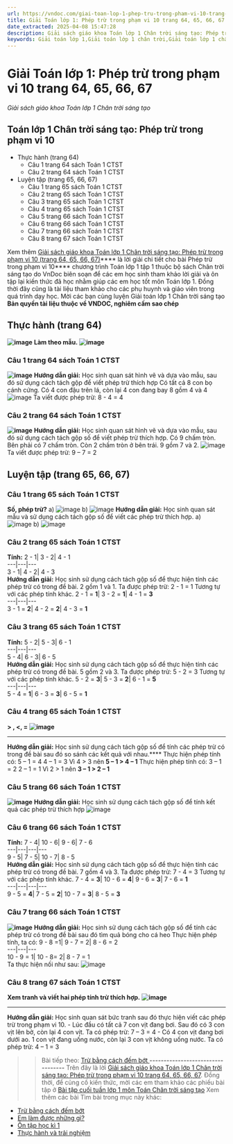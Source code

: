 ```yaml
---
url: https://vndoc.com/giai-toan-lop-1-phep-tru-trong-pham-vi-10-trang-64-65-66-67-310074
title: Giải Toán lớp 1: Phép trừ trong phạm vi 10 trang 64, 65, 66, 67 - Giải sách giáo khoa Toán lớp 1 Chân trời sáng tạo - VnDoc.com
date_extracted: 2025-04-08 15:47:28
description: Giải sách giáo khoa Toán lớp 1 Chân trời sáng tạo: Phép trừ trong phạm vi 10 trang 64, 65, 66, 67, luyện giải bài tập Toán lớp 1 ngắn gọn, dễ hiểu. Mời các em cùng theo dõi.
keywords: Giải toán lớp 1,Giải toán lớp 1 chân trời,Giải toán lớp 1 chân trời sáng tạo,Giải toán lớp 1 CTST,Giải toán lớp 1 phép trừ trong phạm vi 10,Giải phép trừ trong phạm vi 10 lớp 1,Giải sách giáo khoa bài phép trừ trong phạm vi 10,Giải sách giáo khoa chân trời sáng tạo phép trừ trong phạm vi 10
---
```


# Giải Toán lớp 1: Phép trừ trong phạm vi 10 trang 64, 65, 66, 67
 _Giải sách giáo khoa Toán lớp 1 Chân trời sáng tạo_
## **Toán lớp 1 Chân trời sáng tạo: Phép trừ trong phạm vi 10**
  * Thực hành \(trang 64\)
    * Câu 1 trang 64 sách Toán 1 CTST
    * Câu 2 trang 64 sách Toán 1 CTST
  * Luyện tập \(trang 65, 66, 67\)
    * Câu 1 trang 65 sách Toán 1 CTST
    * Câu 2 trang 65 sách Toán 1 CTST
    * Câu 3 trang 65 sách Toán 1 CTST
    * Câu 4 trang 65 sách Toán 1 CTST
    * Câu 5 trang 66 sách Toán 1 CTST
    * Câu 6 trang 66 sách Toán 1 CTST
    * Câu 7 trang 66 sách Toán 1 CTST
    * Câu 8 trang 67 sách Toán 1 CTST

Xem thêm
[Giải sách giáo khoa Toán lớp 1 Chân trời sáng tạo: Phép trừ trong phạm vi 10 \(trang 64, 65, 66, 67\)](<https://vndoc.com/giai-toan-lop-1-phep-tru-trong-pham-vi-10-trang-64-65-66-67-310074>)**** là lời giải chi tiết cho bài Phép trừ trong phạm vi 10**** chương trình Toán lớp 1 tập 1 thuộc bộ sách Chân trời sáng tạo do VnDoc biên soạn để các em học sinh tham khảo lời giải và ôn tập lại kiến thức đã học nhằm giúp các em học tốt môn Toán lớp 1. Đồng thời đây cũng là tài liệu tham khảo cho các phụ huynh và giáo viên trong quá trình dạy học. Mời các bạn cùng luyện Giải toán lớp 1 Chân trời sáng tạo
**Bản quyền tài liệu thuộc về VNDOC, nghiêm cấm sao chép**
## **Thực hành \(trang 64\)**
**![image](https://i.vdoc.vn/data/image/2023/11/23/Picture1-2.png)**
**Làm theo mẫu.**
**![image](https://i.vdoc.vn/data/image/2023/11/23/Picture2-2.png)**
### **Câu 1 trang 64 sách Toán 1 CTST**
**![image](https://i.vdoc.vn/data/image/2023/11/23/Picture3-2.png)**
**Hướng dẫn giải:**
Học sinh quan sát hình vẽ và dựa vào mẫu, sau đó sử dụng cách tách gộp để viết phép trừ thích hợp
Có tất cả 8 con bọ cánh cứng. Có 4 con đậu trên lá, còn lại 4 con đang bay
8 gồm 4 và 4
![image](https://i.vdoc.vn/data/image/2023/11/23/Picture4-2.png)
Ta viết được phép trừ: 8 - 4 = 4
### **Câu 2 trang 64 sách Toán 1 CTST**
**![image](https://i.vdoc.vn/data/image/2023/11/23/Picture5-2.png)**
**Hướng dẫn giải:**
Học sinh quan sát hình vẽ và dựa vào mẫu, sau đó sử dụng cách tách gộp số để viết phép trừ thích hợp.
Có 9 chấm tròn. Bên phải có 7 chấm tròn. Còn 2 chấm tròn ở bên trái.
9 gồm 7 và 2.
![image](https://i.vdoc.vn/data/image/2023/11/23/Picture6-2.png)
Ta viết được phép trừ: 9 – 7 = 2
## **Luyện tập \(trang 65, 66, 67\)**
### **Câu 1 trang 65 sách Toán 1 CTST**
**Số, phép trừ?**
a\)
![image](https://i.vdoc.vn/data/image/2023/11/23/Picture7-2.png)
b\)
![image](https://i.vdoc.vn/data/image/2023/11/23/Picture8-1.png)
**Hướng dẫn giải:**
Học sinh quan sát mẫu và sử dụng cách tách gộp số để viết các phép trừ thích hợp.
a\)
![image](https://i.vdoc.vn/data/image/2023/11/23/Picture9.png)
b\)
![image](https://i.vdoc.vn/data/image/2023/11/23/Picture10.png)
### **Câu 2 trang 65 sách Toán 1 CTST**
**Tính:**
2 - 1| 3 - 2| 4 - 1  
---|---|---  
3 - 1| 4 - 2| 4 - 3  
**Hướng dẫn giải:**
Học sinh sử dụng cách tách gộp số để thực hiện tính các phép trừ có trong đề bài.
2 gồm 1 và 1. Ta được phép trừ: 2 - 1 = 1
Tương tự với các phép tính khác.
2 - 1 = **1**|  3 - 2 = **1**|  4 - 1 = **3**  
---|---|---  
3 - 1 = **2**|  4 - 2 = **2**|  4 - 3 = **1**  
### **Câu 3 trang 65 sách Toán 1 CTST**
**Tính:**
5 - 2| 5 - 3| 6 - 1  
---|---|---  
5 - 4| 6 - 3| 6 - 5  
**Hướng dẫn giải:**
Học sinh sử dụng cách tách gộp số để thực hiện tính các phép trừ có trong đề bài.
5 gồm 2 và 3. Ta được phép trừ: 5 - 2 = 3
Tương tự với các phép tính khác.
5 - 2 = **3**|  5 - 3 = **2**|  6 - 1 = **5**  
---|---|---  
5 - 4 = **1**|  6 - 3 = **3**|  6 - 5 = **1**  
### **Câu 4 trang 65 sách Toán 1 CTST**
**> , <, =**
**![image](https://i.vdoc.vn/data/image/2023/11/23/Picture11.png)**
****
**Hướng dẫn giải:**
Học sinh sử dụng cách tách gộp số để tính các phép trừ có trong đề bài sau đó so sánh các kết quả với nhau.****
Thực hiện phép tính có:
5 – 1 = 4
4 – 1 = 3
Vì 4 > 3 nên **5 – 1 > 4 – 1**
Thực hiện phép tính có:
3 – 1 = 2
2 – 1 = 1
Vì 2 > 1 nên **3 – 1 > 2 – 1**
### **Câu 5 trang 66 sách Toán 1 CTST**
**![image](https://i.vdoc.vn/data/image/2023/11/23/Picture12.png)**
**Hướng dẫn giải:**
Học sinh sử dụng cách tách gộp số để tính kết quả các phép trừ thích hợp
![image](https://i.vdoc.vn/data/image/2023/11/23/Picture13.png)
### **Câu 6 trang 66 sách Toán 1 CTST**
**Tính:**
7 - 4| 10 - 6| 9 - 6| 7 - 6  
---|---|---|---  
9 - 5| 7 - 5| 10 - 7| 8 - 5  
**Hướng dẫn giải:**
Học sinh sử dụng cách tách gộp số để thực hiện tính các phép trừ có trong đề bài.
7 gồm 4 và 3. Ta được phép trừ: 7 - 4 = 3
Tương tự với các phép tính khác.
7 - 4 = **3**|  10 - 6 = **4**|  9 - 6 = **3**|  7 - 6 = **1**  
---|---|---|---  
9 - 5 = **4**|  7 - 5 = **2**|  10 - 7 = **3**|  8 - 5 = **3**  
### **Câu 7 trang 66 sách Toán 1 CTST**
**![image](https://i.vdoc.vn/data/image/2023/11/23/Picture14.png)**
**Hướng dẫn giải:**
Học sinh sử dụng cách tách gộp số để tính các phép trừ có trong đề bài sau đó tìm quả bóng cho cá heo
Thực hiện phép tính, ta có:
9 - 8 =1| 9 - 7 = 2| 8 - 6 = 2  
---|---|---  
10 - 9 = 1| 10 - 8= 2| 8 - 7 = 1  
Ta thực hiện nối như sau:
![image](https://i.vdoc.vn/data/image/2023/11/23/Picture15.png)
### **Câu 8 trang 67 sách Toán 1 CTST**
**Xem tranh và viết hai phép tính trừ thích hợp.**
**![image](https://i.vdoc.vn/data/image/2023/11/23/Picture16.png)**
****
**Hướng dẫn giải:**
Học sinh quan sát bức tranh sau đó thực hiện viết các phép trừ trong phạm vi 10.
\- Lúc đầu có tất cả 7 con vịt đang bơi. Sau đó có 3 con vịt lên bờ, còn lại 4 con vịt.
Ta có phép trừ: 7 – 3 = 4
\- Có 4 con vịt đang bơi dưới ao. 1 con vịt đang uống nước, còn lại 3 con vịt không uống nước.
Ta có phép trừ: 4 – 1 = 3
>> Bài tiếp theo: [Trừ bằng cách đếm bớt ](<https://vndoc.com/giai-toan-lop-1-tru-bang-cach-dem-bot-trang-68-69-310453>)
**\----------------------------------**
Trên đây là lời [Giải sách giáo khoa Toán lớp 1 Chân trời sáng tạo: Phép trừ trong phạm vi 10 trang 64, 65, 66, 67](<https://vndoc.com/giai-toan-lop-1-phep-tru-trong-pham-vi-10-trang-64-65-66-67-310074>). Đồng thời, để củng cố kiến thức, mời các em tham khảo các phiếu bài tập ở [Bài tập cuối tuần lớp 1 môn Toán Chân trời sáng tạo](<https://vndoc.com/de-kiem-tra-cuoi-tuan-toan-lop-1-chan-troi-sang-tao>)
Xem thêm các bài Tìm bài trong mục này khác:
  * [Trừ bằng cách đếm bớt](</giai-toan-lop-1-tru-bang-cach-dem-bot-trang-68-69-310453>)
  * [Em làm được những gì?](</giai-toan-lop-1-em-lam-duoc-nhung-gi-trang-70-71-72-73-310469>)
  * [Ôn tập học kì 1 ](</giai-toan-lop-1-on-tap-hoc-ki-1-trang-74-75-76-77-310805>)
  * [Thực hành và trải nghiệm ](</giai-toan-lop-1-thuc-hanh-va-trai-nghiem-trang-78-79-80-310842>)

